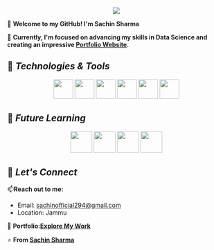 
<div align="center"> <img src="https://media.giphy.com/media/AFdcYElkoNAUE/giphy.gif"></div>




🚀 **Welcome to my GitHub!  I'm Sachin Sharma** 

🌱 **Currently, I'm focused on advancing my skills in Data Science and creating an impressive [Portfolio Website](https://sachinss96.github.io/Portfolio/).**

## 🔧 *Technologies & Tools*


<div align="center">
  <code><a href="https://www.python.org/" target="_blank"><img height="45" src="https://www.vectorlogo.zone/logos/python/python-ar21.svg"></a></code>
  <code><a href="https://jupyter.org/" target="_blank"><img height="45" src="https://www.vectorlogo.zone/logos/jupyter/jupyter-ar21.svg"></a></code>
  <code><a href="https://numpy.org/" target="_blank"><img height="45" src="https://www.vectorlogo.zone/logos/numpy/numpy-ar21.svg"></a></code>
  <code><a href="https://pandas.pydata.org/" target="_blank"><img height="45" src="https://upload.wikimedia.org/wikipedia/commons/e/ed/Pandas_logo.svg"></a></code>
  <code><a href="https://matplotlib.org/" target="_blank"><img height="45" src="https://upload.wikimedia.org/wikipedia/commons/8/84/Matplotlib_icon.svg"></a></code>
  <code><a href="https://powerbi.microsoft.com/" target="_blank"><img height="45" src="https://www.vectorlogo.zone/logos/microsoft_powerbi/microsoft_powerbi-ar21.svg"></a></code>
</div>

## 🎯 *Future Learning*

<div align="center">
  <code><a href="https://cloud.google.com/" target="_blank"><img height="50" src="https://www.vectorlogo.zone/logos/google_cloud/google_cloud-ar21.svg"></a></code>
  <code><a href="https://aws.amazon.com/" target="_blank"><img height="50" src="https://www.vectorlogo.zone/logos/amazon_aws/amazon_aws-ar21.svg"></a></code>
  <code><a href="https://www.tensorflow.org/learn" target="_blank"><img height="50" src="https://www.vectorlogo.zone/logos/tensorflow/tensorflow-ar21.svg"></a></code>
  <code><a href="https://spark.apache.org/" target="_blank"><img height="50" src="https://www.vectorlogo.zone/logos/apache_spark/apache_spark-ar21.svg"></a></code>
</div>

## 💬 *Let's Connect*

📫**Reach out to me:**
- Email: sachinofficial294@gmail.com
- Location: Jammu

🔗 **Portfolio:[Explore My Work](https://sachinss96.github.io/Portfolio/)**

⭐️ **From [Sachin Sharma](https://github.com/SachinSS96)**
